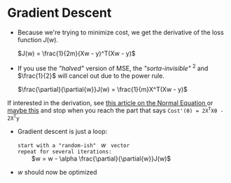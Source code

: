 # Gradient Descent

- Because we're trying to minimize cost, we get the derivative of the loss function $J(w)$.

  $J(w) = \frac{1}{2m}(Xw - y)^T(Xw - y)$

- If you use the _"halved"_ version of MSE, the _"sorta-invisible"_ $^2$ and $\frac{1}{2}$
  will cancel out due to the power rule.

  $\frac{\partial}{\partial{w}}J(w) = \frac{1}{m}X^T(Xw - y)$

<div class="italic text-xs text-gray-400">
  If interested in the derivation, see
  <a href="https://ayearofai.com/rohan-3-deriving-the-normal-equation-using-matrix-calculus-1a1b16f65dda">
    this article on the Normal Equation
  </a> or 
  <a href="https://medium.com/@shiny_jay/linear-regression-2c2ae9507aba">maybe this</a>
  and stop when you reach the part that says
  <code>Cost'(θ) = 2X<sup>T</sup>Xθ - 2X<sup>T</sup>y</code>
</div>

- Gradient descent is just a loop:

  `start with a "random-ish" ` $w$ ` vector`  
  `repeat for several iterations:`  
      &nbsp; &nbsp; &nbsp; &nbsp; $w = w - \alpha  \frac{\partial}{\partial{w}}J(w)$ 

- $w$ should now be optimized

[2]: https://medium.com/@shiny_jay/linear-regression-2c2ae9507aba
